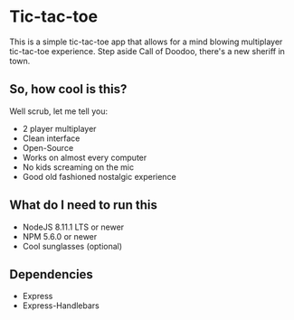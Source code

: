 # Tic-tac-toe
This is a simple tic-tac-toe app that allows for a mind blowing multiplayer tic-tac-toe experience. Step aside Call of Doodoo, there's a new sheriff in town.

## So, how cool is this?
Well scrub, let me tell you:
- 2 player multiplayer
- Clean interface
- Open-Source
- Works on almost every computer
- No kids screaming on the mic
- Good old fashioned nostalgic experience

## What do I need to run this
- NodeJS 8.11.1 LTS or newer
- NPM 5.6.0 or newer
- Cool sunglasses (optional)

## Dependencies
- Express
- Express-Handlebars    
